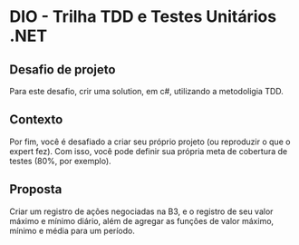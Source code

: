 # DIO - Trilha TDD e Testes Unitários .NET 

## Desafio de projeto
Para este desafio, crir uma solution, em c#, utilizando a metodoligia TDD. 

## Contexto
Por fim, você é desafiado a criar seu próprio projeto (ou reproduzir o que o expert fez). Com isso, você pode definir sua própria meta de cobertura de testes (80%, por exemplo).

## Proposta
Criar um registro de ações negociadas na B3, e o registro de seu valor máximo e mínimo diário, além de agregar as funções de valor máximo, mínimo e média para um período.  
